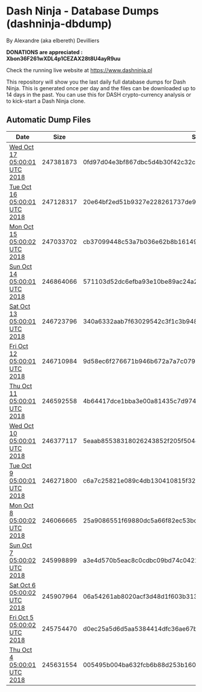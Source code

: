 # Dash Ninja - Database Dumps (dashninja-dbdump)
By Alexandre (aka elbereth) Devilliers

**DONATIONS are appreciated : Xbon36F261wXDL4p1CEZAX28t8U4ayR9uu**

Check the running live website at https://www.dashninja.pl

This repository will show you the last daily full database dumps for Dash Ninja. This is generated once per day and the files can be downloaded up to 14 days in the past.
You can use this for DASH crypto-currency analysis or to kick-start a Dash Ninja clone.


## Automatic Dump Files
| Date | Size | SHA256 |
|--|--|--|
| [Wed Oct 17 05:00:01 UTC 2018](https://transfer.sh/HdEBA/dashninja-dbdump-20181017070001.tar.bz2) | 247381873 | 0fd97d04e3bf867dbc5d4b30f42c32cccec948f9b8edf8153cb9791c1377d7ce | 
| [Tue Oct 16 05:00:01 UTC 2018](https://transfer.sh/yn4zm/dashninja-dbdump-20181016070001.tar.bz2) | 247128317 | 20e64bf2ed51b9327e228261737de9f1750254219ce85f0632008f4663c2f656 | 
| [Mon Oct 15 05:00:02 UTC 2018](https://transfer.sh/5PTke/dashninja-dbdump-20181015070002.tar.bz2) | 247033702 | cb37099448c53a7b036e62b8b161492c8b5ca88268d25a965059ab038cb2cc54 | 
| [Sun Oct 14 05:00:01 UTC 2018](https://transfer.sh/NRqKq/dashninja-dbdump-20181014070001.tar.bz2) | 246864066 | 571103d52dc6efba93e10be89ac24a2805fafacef7422ff0cebb60e8e586fdca | 
| [Sat Oct 13 05:00:01 UTC 2018](https://transfer.sh/13Rg6j/dashninja-dbdump-20181013070001.tar.bz2) | 246723796 | 340a6332aab7f63029542c3f1c3b948bd5ba5f024e33c8dcb52ffb531ae02443 | 
| [Fri Oct 12 05:00:01 UTC 2018](https://transfer.sh/2brwf/dashninja-dbdump-20181012070001.tar.bz2) | 246710984 | 9d58ec6f276671b946b672a7a7c0794acc6042997595d97efee490e7c410173b | 
| [Thu Oct 11 05:00:01 UTC 2018]() | 246592558 | 4b64417dce1bba3e00a81435c7d9742afb0b2d24e6e4ca2615e772a87c309938 | 
| [Wed Oct 10 05:00:01 UTC 2018](https://transfer.sh/OJ0FI/dashninja-dbdump-20181010070001.tar.bz2) | 246377117 | 5eaab85538318026243852f205f5044241ea44646d458ca97e3019ddc1d9a283 | 
| [Tue Oct  9 05:00:01 UTC 2018](https://transfer.sh/10mhrf/dashninja-dbdump-20181009070001.tar.bz2) | 246271800 | c6a7c25821e089c4db130410815f328cccc7aa57b954a055f0d6d05639a8b4d4 | 
| [Mon Oct  8 05:00:02 UTC 2018](https://transfer.sh/1P9jw/dashninja-dbdump-20181008070002.tar.bz2) | 246066665 | 25a9086551f69880dc5a66f82ec53bcd8a6c7b98a6bb49841cb8453cba87a5f6 | 
| [Sun Oct  7 05:00:02 UTC 2018](https://transfer.sh/QPTHg/dashninja-dbdump-20181007070002.tar.bz2) | 245998899 | a3e4d570b5eac8c0cdbc09bd74c042110796400a531e71453c498e7eba0c39f2 | 
| [Sat Oct  6 05:00:02 UTC 2018](https://transfer.sh/104w3a/dashninja-dbdump-20181006070002.tar.bz2) | 245907964 | 06a54261ab8020acf3d48d1f603b31357ef513eb88b8f873de53cf00d4e2fd9e | 
| [Fri Oct  5 05:00:02 UTC 2018](https://transfer.sh/lfNpZ/dashninja-dbdump-20181005070002.tar.bz2) | 245754470 | d0ec25a5d6d5aa5384414dfc36ae67b66a7408c568c8c9c2afe9ffe01d5091ac | 
| [Thu Oct  4 05:00:01 UTC 2018](https://transfer.sh/mqBke/dashninja-dbdump-20181004070001.tar.bz2) | 245631554 | 005495b004ba632fcb6b88d253b1603ddf46be5a0545e965f4ddb7c21bb2c62a | 
